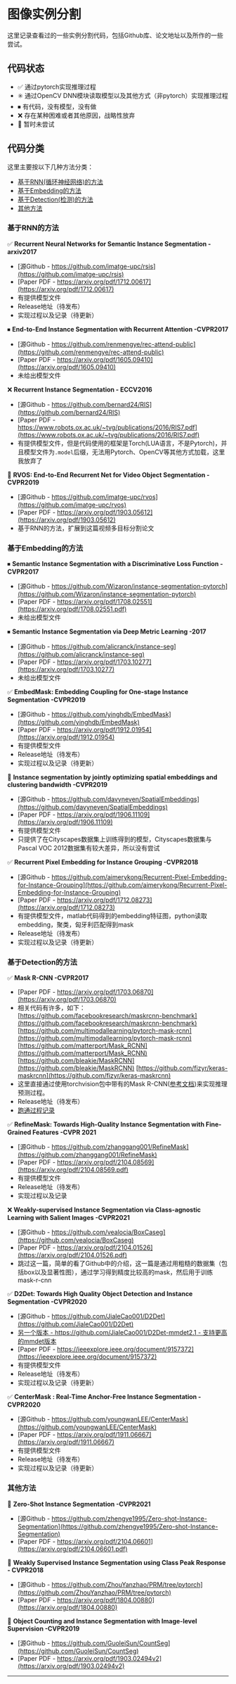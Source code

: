 # 图像实例分割

这里记录查看过的一些实例分割代码，包括Github库、论文地址以及所作的一些尝试。

## 代码状态

* ✅  通过pytorch实现推理过程
* ✳️  通过OpenCV DNN模块读取模型以及其他方式（非pytorch）实现推理过程
* ⏹  有代码，没有模型，没有做
* ❌  存在某种困难或者其他原因，战略性放弃
* 🔶  暂时未尝试

## 代码分类

这里主要按以下几种方法分类：

- [基于RNN(循环神经网络)的方法](#基于RNN的方法)
- [基于Embedding的方法](#基于Embedding的方法)
- [基于Detection(检测)的方法](#基于Detection的方法)
- [其他方法](#其他方法)

### 基于RNN的方法

✅ **Recurrent Neural Networks for Semantic Instance Segmentation -arxiv2017**

- [源Github - https://github.com/imatge-upc/rsis](https://github.com/imatge-upc/rsis)
- [Paper PDF - https://arxiv.org/pdf/1712.00617](https://arxiv.org/pdf/1712.00617)
- 有提供模型文件
- Release地址（待发布）
- 实现过程以及记录（待更新）

⏹ **End-to-End Instance Segmentation with Recurrent Attention -CVPR2017**

* [源Github - https://github.com/renmengye/rec-attend-public](https://github.com/renmengye/rec-attend-public)
* [Paper PDF - https://arxiv.org/pdf/1605.09410](https://arxiv.org/pdf/1605.09410)
* 未给出模型文件

❌ **Recurrent Instance Segmentation - ECCV2016**

* [源Github - https://github.com/bernard24/RIS](https://github.com/bernard24/RIS)
* [Paper PDF - https://www.robots.ox.ac.uk/~tvg/publications/2016/RIS7.pdf](https://www.robots.ox.ac.uk/~tvg/publications/2016/RIS7.pdf)
* 有提供模型文件，但是代码使用的框架是Torch(LUA语言，不是Pytorch)，并且模型文件为`.model`后缀，无法用Pytorch、OpenCV等其他方式加载，这里我放弃了

🔶 **RVOS: End-to-End Recurrent Net for Video Object Segmentation -CVPR2019**

* [源Github - https://github.com/imatge-upc/rvos](https://github.com/imatge-upc/rvos)
* [Paper PDF - https://arxiv.org/pdf/1903.05612](https://arxiv.org/pdf/1903.05612)
* 基于RNN的方法，扩展到这篇视频多目标分割论文

### 基于Embedding的方法

⏹ **Semantic Instance Segmentation with a Discriminative Loss Function -CVPR2017**

* [源Github - https://github.com/Wizaron/instance-segmentation-pytorch](https://github.com/Wizaron/instance-segmentation-pytorch)
* [Paper PDF - https://arxiv.org/pdf/1708.02551](https://arxiv.org/pdf/1708.02551.pdf)
* 未给出模型文件

⏹ **Semantic Instance Segmentation via Deep Metric Learning -2017**

* [源Github - https://github.com/alicranck/instance-seg](https://github.com/alicranck/instance-seg)
* [Paper PDF - https://arxiv.org/pdf/1703.10277](https://arxiv.org/pdf/1703.10277)
* 未给出模型文件

✅ **EmbedMask: Embedding Coupling for One-stage Instance Segmentation -CVPR2019**

* [源Github - https://github.com/yinghdb/EmbedMask](https://github.com/yinghdb/EmbedMask)
* [Paper PDF - https://arxiv.org/pdf/1912.01954](https://arxiv.org/pdf/1912.01954)
* 有提供模型文件
* Release地址（待发布）
* 实现过程以及记录（待更新）

🔶 **Instance segmentation by jointly optimizing spatial embeddings and clustering bandwidth -CVPR2019**

* [源Github - https://github.com/davyneven/SpatialEmbeddings](https://github.com/davyneven/SpatialEmbeddings)
* [Paper PDF - https://arxiv.org/pdf/1906.11109](https://arxiv.org/pdf/1906.11109)
* 有提供模型文件
* 只提供了在Cityscapes数据集上训练得到的模型，Cityscapes数据集与Pascal VOC 2012数据集有较大差异，所以没有尝试

✅ **Recurrent Pixel Embedding for Instance Grouping -CVPR2018**

* [源Github - https://github.com/aimerykong/Recurrent-Pixel-Embedding-for-Instance-Grouping](https://github.com/aimerykong/Recurrent-Pixel-Embedding-for-Instance-Grouping)
* [Paper PDF - https://arxiv.org/pdf/1712.08273](https://arxiv.org/pdf/1712.08273)
* 有提供模型文件，matlab代码得到的embedding特征图，python读取embedding，聚类，匈牙利匹配得到mask
* Release地址（待发布）
* 实现过程以及记录（待更新）

### 基于Detection的方法

✅ **Mask R-CNN -CVPR2017**

* [Paper PDF - https://arxiv.org/pdf/1703.06870](https://arxiv.org/pdf/1703.06870)
* 相关代码有许多，如下：
  [https://github.com/facebookresearch/maskrcnn-benchmark](https://github.com/facebookresearch/maskrcnn-benchmark)
  [https://github.com/multimodallearning/pytorch-mask-rcnn](https://github.com/multimodallearning/pytorch-mask-rcnn)
  [https://github.com/matterport/Mask_RCNN](https://github.com/matterport/Mask_RCNN)
  [https://github.com/bleakie/MaskRCNN](https://github.com/bleakie/MaskRCNN)
  [https://github.com/fizyr/keras-maskrcnn](https://github.com/fizyr/keras-maskrcnn)
* 这里直接通过使用torchvision包中带有的Mask R-CNN([参考文档](https://pytorch.org/vision/stable/models.html#mask-r-cnn))来实现推理预测过程。
* Release地址（待发布）
* [跑通过程记录](./MaskRCNN/README.md)

✅ **RefineMask: Towards High-Quality Instance Segmentation with Fine-Grained Features -CVPR 2021**

* [源Github - https://github.com/zhanggang001/RefineMask](https://github.com/zhanggang001/RefineMask)
* [Paper PDF - https://arxiv.org/pdf/2104.08569](https://arxiv.org/pdf/2104.08569.pdf)
* 有提供模型文件
* Release地址（待发布）
* 实现过程以及记录

❌ **Weakly-supervised Instance Segmentation via Class-agnostic Learning with Salient Images -CVPR2021**

* [源Github - https://github.com/vealocia/BoxCaseg](https://github.com/vealocia/BoxCaseg)
* [Paper PDF - https://arxiv.org/pdf/2104.01526](https://arxiv.org/pdf/2104.01526.pdf)
* 跳过这一篇，简单的看了Github中的介绍，这一篇是通过用粗糙的数据集（包括box以及显著性图），通过学习得到精度比较高的mask，然后用于训练mask-r-cnn

✅ **D2Det: Towards High Quality Object Detection and Instance Segmentation -CVPR2020**

* [源Github - https://github.com/JialeCao001/D2Det](https://github.com/JialeCao001/D2Det)
* [另一个版本 - https://github.com/JialeCao001/D2Det-mmdet2.1 - 支持更高的mmdet版本](https://github.com/JialeCao001/D2Det-mmdet2.1)
* [Paper PDF - https://ieeexplore.ieee.org/document/9157372](https://ieeexplore.ieee.org/document/9157372)
* 有提供模型文件
* Release地址（待发布）
* 实现过程以及记录（待更新）

✅ **CenterMask : Real-Time Anchor-Free Instance Segmentation -CVPR2020**

* [源Github - https://github.com/youngwanLEE/CenterMask](https://github.com/youngwanLEE/CenterMask)
* [Paper PDF - https://arxiv.org/pdf/1911.06667](https://arxiv.org/pdf/1911.06667)
* 有提供模型文件
* Release地址（待发布）
* 实现过程以及记录（待更新）

### 其他方法

🔶 **Zero-Shot Instance Segmentation  -CVPR2021**

* [源Github - https://github.com/zhengye1995/Zero-shot-Instance-Segmentation](https://github.com/zhengye1995/Zero-shot-Instance-Segmentation)
* [Paper PDF - https://arxiv.org/pdf/2104.06601](https://arxiv.org/pdf/2104.06601.pdf)

🔶 **Weakly Supervised Instance Segmentation using Class Peak Response - CVPR2018**

* [源Github - https://github.com/ZhouYanzhao/PRM/tree/pytorch](https://github.com/ZhouYanzhao/PRM/tree/pytorch)
* [Paper PDF - https://arxiv.org/pdf/1804.00880](https://arxiv.org/pdf/1804.00880)

🔶 **Object Counting and Instance Segmentation with Image-level Supervision -CVPR2019**

* [源Github - https://github.com/GuoleiSun/CountSeg](https://github.com/GuoleiSun/CountSeg)
* [Paper PDF - https://arxiv.org/pdf/1903.02494v2](https://arxiv.org/pdf/1903.02494v2)

---
